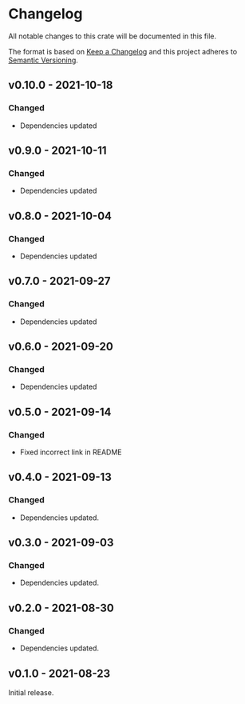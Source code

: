# Changelog

All notable changes to this crate will be documented in this file.

The format is based on [Keep a Changelog](http://keepachangelog.com/en/1.0.0/)
and this project adheres to [Semantic Versioning](https://semver.org/spec/v2.0.0.html).

## v0.10.0 - 2021-10-18
### Changed
- Dependencies updated

## v0.9.0 - 2021-10-11
### Changed
- Dependencies updated

## v0.8.0 - 2021-10-04
### Changed
- Dependencies updated

## v0.7.0 - 2021-09-27
### Changed
- Dependencies updated

## v0.6.0 - 2021-09-20
### Changed
- Dependencies updated

## v0.5.0 - 2021-09-14
### Changed
- Fixed incorrect link in README

## v0.4.0 - 2021-09-13
### Changed
- Dependencies updated.

## v0.3.0 - 2021-09-03
### Changed
- Dependencies updated.

## v0.2.0 - 2021-08-30
### Changed
- Dependencies updated.

## v0.1.0 - 2021-08-23

Initial release.
